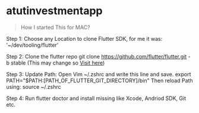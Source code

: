 # atutinvestmentapp

> How I started This for MAC?

Step 1: Choose any Location to clone Flutter SDK, for me it was: '~/dev/tooling/flutter'

Step 2: Clone the flutter repo git clone https://github.com/flutter/flutter.git -b stable (This may change so [Visit here](https://docs.flutter.dev/get-started/install))

Step 3: Update Path: Open Vim ~/.zshrc and write this line and save. export PATH="$PATH:[PATH_OF_FLUTTER_GIT_DIRECTORY]/bin"
Then reload Path using: source ~/.zshrc

Step 4: Run flutter doctor and install missing like Xcode, Andriod SDK, Git etc.
